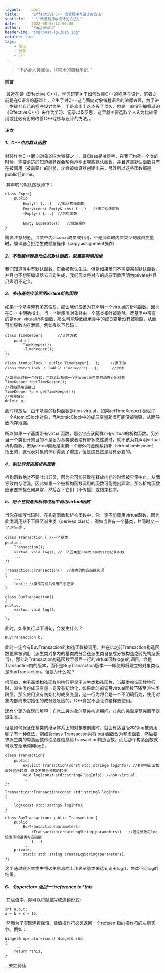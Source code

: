 ```yaml
---
layout:     post
title:      "Effective C++ 改善程序与设计的方法"
subtitle:   " \"改善程序与设计的方法\""
date:       2022-08-03 12:00:00
author:     "Puppetsho"
header-img: "img/post-bg-2015.jpg"
catalog: true
tags:
    - 笔记
    - 分享
    - C++
---
```


> “不适合人类阅读，非常水的自我笔记. ”

#### 前言

​	最近在读《Effective C++》，学习研究关于如何改善C++的程序与设计，笔者之前是在C语言的基础上，产生了对C++这门面向对象编程语言的浓厚兴趣，为了进一步提升自己的程序设计水平，于是拿出了这本买了很久，但是一直没仔细看过的《Effective C++》来作为学习、记录以及反思，这里就主要选取个人认为比较常用或比较有用的改善C++程序与设计的方法。。

#### 正文

##### 1、C++中的默认函数

​		封装作为C++面向对象的三大特征之一，其Class是关键字，在我们构造一个类的时候，需要清楚的知道编译器会帮你声明出哪些默认函数，并且这些默认函数只有在被调用（被需要）的时候，才会被编译器创建出来，另外所以这些函数都是public且inline。

​		其声明的默认函数如下：

```
class Empty{
	public:
		Empty() {...}	//默认构造函数
		Empty(const Empty& rhs) {...}	//拷贝构造函数
		~Empty() {...}	//析构函数
		
		Empty &operator()	//赋值操作
}
```

需要注意的是，当类中内涵const成员或引用，不是简单的内置类型的成员变量时，编译器会拒绝生成赋值操作（copy assignment操作）

##### 2、不想编译器自动生成默认函数，就需要明确拒绝

​		我们知道类中有默认函数，它会被默认生成，但是如果我们不需要某些默认函数，并且也不想要编译器去自动生成，我们可以将对应的成员函数声明为private并且只声明不定义。

##### 3、多态基类应该声明virtual析构函数

​		如果一个基类带有多态性质，那么我们应该为其声明一个virtual的析构函数。因为在C++中明确指出，当一个继承类对象经由一个基类指针被删除，而基类中带有的是non-virtual析构函数，那么可能导致继承类中的成员变量没有被销毁，从而可能导致内存泄漏。例如看以下代码：

```
class TimeKeeper{		//计时方式
	public：
		TimeKeeper();
		~TimeKeeper();
};

class AtomicClock : public TimeKeeper{...};		//原子钟
class WaterClock ： public TimeKeeper{...};		//水钟

//如果此时有一个接口，可以返回指向一个Parent派生类的动态分配对象
TimeKeeper *getTimeKeeper();
//假如调用该接口
TimeKeeper *p = getTimeKeeper();
//再释放它
delete p;
```

​		此时释放后，由于基类的析构函数是non-virtual，如果getTimeKeeper()返回了一个AtomicClock对象，而AtomicClock中的成员变量就很可能没被销毁，从而导致内存泄漏。

​		所以如果一个基类带有virtual函数，那么它应该同样带有virtual的析构函数。另外当一个类设计的目的不是因为基类或者没有带多态性质时，就不该为其声明virtual析构函数，因为virtual函数是需要一个额外的虚函数指针（virtual table point）指出的，这代表对象的体积得到了增加，但是这显然是没有必要的。

##### 4、别让异常逃离析构函数

​		析构函数绝对不要吐出异常，因为它可能导致在释放内存的时候被异常中止，从而导致内存泄漏。因此如果一个被析构函数调用的函数可能抛出异常，那么析构函数应该要捕捉任何异常，然后吞下它们（不传播）或结束程序。

##### 5、绝不在构造和析构过程中调用virtual函数

​		当你在编写代码时，在构造函数和析构函数中，你一定不能调用virtual函数，因为此类调用从不下降至派生类（derived class），例如当你有一个基类，并同时又一个派生类：

```
class Transaction {	//一个基类
public：
	Transaction();
	virtual void log(); //一个因类型不同而不同的日志记录函数
	...
};

Transaction::Transaction()	//基类的构造函数实现
{
	...
	log(); //操作完成后调用日志记录
}

class BuyTransaction()
{
public:
	virtual void log();
	...
};
```

此时，如果执行以下语句，会发生什么？

```
BuyTransaction b;
```

​		此时一定会有BuyTransaction的构造函数被调用，并在此之前Transaction构造函数更早被调用（派生类对象内的基类成分会在派生类自身成分被构造之前先构造妥当）。那此时Transaction构造函数里最后一行的virtual函数log()的调用，会是Transaction内的版本，而不是BuyTranacction版本——即使即将建立的对象类似是BuyTransaction。但是为什么呢？

​		很简单，由于基类构造函数的执行更早于派生类构造函数，当基类构造函数执行时，派生类的成员变量一定没有初始化，如果此时的调用virtual函数下降至派生类阶层，那么使用没有初始化的成员变量，这一行为将会是一个不明确行为，使用对象内部尚未初始化的成分是危险的，C++肯定不会让你这样去使用。

​		还有个更为直观的解释：在派生类对象的基类构造期间，对象的类型是基类而不是派生类。

​		但是如何保证在基类的继承体系上的对象被创建时，就会有适当版本的log被调用呢？有一种做法，例如将class Transaction内将log()函数改为非虚函数，然后要求派生类的构造函数传递必要信息给Transaction构造函数，而后那个构造函数就可以安全地调用log()。

```
class Transaction{
	public：
		explicit Transaction(const std::string& logInfo); //单参构造函数最好显示转换，避免不符合预期的转换
		void log(const std::string& logInfo); //non-virtual
		...
};

Transaction::Transaction(const std::string& logInfo)
{
	...
	log(const std::string& logInfo);
}

class BuyTransaction: public Transaction {
	public:
		BuyTransaction(parameters)
			:Transaction(createLogString(parameters))	//通过参数将log信息传給基类构造函数
			{...}
		...
    private:
    	static std::string createLogString(parameters);
};
```

​		这里通过在派生类中将必要信息向上传递至基类来达到调用log()，生成不同log的结果。

##### 6、令operator= 返回一个reference to *this

​		在赋值中，你可以将赋值写成连锁形式:

```
int a,b,c;
a = b = c = 15;
```

​		然而为了实现连锁赋值，赋值操作符必须返回一个referen 指向操作符的左侧实参。例如：

```
Widget& operator=(const Widget& rhs)
{
	...
	return *this;
}
```

...未完待续

